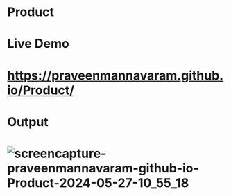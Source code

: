 # Product
# Live Demo
# https://praveenmannavaram.github.io/Product/
# Output
# ![screencapture-praveenmannavaram-github-io-Product-2024-05-27-10_55_18](https://github.com/praveenmannavaram/Product/assets/166136854/92c24d73-4a7d-4787-8966-a77f0b95f542)

